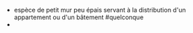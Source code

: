 - espèce de petit mur peu épais servant à la distribution d'un appartement ou d'un bâtement #quelconque
-